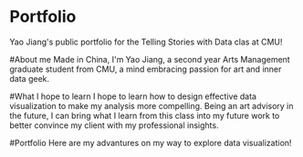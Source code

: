 # Portfolio
Yao Jiang's public portfolio for the Telling Stories with Data clas at CMU!

#About me
Made in China, I'm Yao Jiang, a second year Arts Management graduate student from CMU, a mind embracing passion for art and inner data geek. 

#What I hope to learn
I hope to learn how to design effective data visualization to make my analysis more compelling. Being an art advisory in the future, I can bring what I learn from this class into my future work to better convince my client with my professional insights.

#Portfolio
Here are my advantures on my way to explore data visualization!
